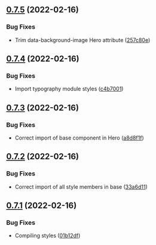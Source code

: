 ## [0.7.5](https://github.com/jacecotton/tcds/compare/v0.7.4...v0.7.5) (2022-02-16)


### Bug Fixes

* Trim data-background-image Hero attribute ([257c80e](https://github.com/jacecotton/tcds/commit/257c80eb90f0a29fe4cd9f5091bccde697b3dc3d))



## [0.7.4](https://github.com/jacecotton/tcds/compare/v0.7.3...v0.7.4) (2022-02-16)


### Bug Fixes

* Import typography module styles ([c4b7001](https://github.com/jacecotton/tcds/commit/c4b700186721beb556aeb560f562dfe7444b2fff))



## [0.7.3](https://github.com/jacecotton/tcds/compare/v0.7.2...v0.7.3) (2022-02-16)


### Bug Fixes

* Correct import of base component in Hero ([a8d8f1f](https://github.com/jacecotton/tcds/commit/a8d8f1f6e77738b869ee94292c6fb56341af1867))



## [0.7.2](https://github.com/jacecotton/tcds/compare/v0.7.1...v0.7.2) (2022-02-16)


### Bug Fixes

* Correct import of all style members in base ([33a6d11](https://github.com/jacecotton/tcds/commit/33a6d11d21df4e03c89803b2e4ba9f4b6b1b431a))



## [0.7.1](https://github.com/jacecotton/tcds/compare/v0.7.0...v0.7.1) (2022-02-16)


### Bug Fixes

* Compiling styles ([01b12df](https://github.com/jacecotton/tcds/commit/01b12dff4fd98e21b0f72d08c396c9454af7e4b6))



